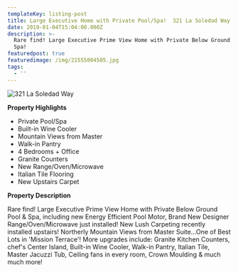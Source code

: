 ```yaml
---
templateKey: listing-post
title: Large Executive Home with Private Pool/Spa!  321 La Soledad Way
date: 2019-01-04T15:04:00.000Z
description: >-
  Rare find! Large Executive Prime View Home with Private Below Ground Pool &
  Spa!
featuredpost: true
featuredimage: /img/21555004505.jpg
tags:
  - ''
---
```

![321 La Soledad Way](/img/21555004505.jpg "321 La Soledad Way")

**Property Highlights**

* Private Pool/Spa
* Built-in Wine Cooler
* Mountain Views from Master
* Walk-in Pantry
* 4 Bedrooms + Office
* Granite Counters
* New Range/Oven/Microwave
* Italian Tile Flooring
* New Upstairs Carpet

**Property Description**

Rare find! Large Executive Prime View Home with Private Below Ground Pool & Spa, including new Energy Efficient Pool Motor, Brand New Designer Range/Oven/Microwave just installed! New Lush Carpeting recently installed upstairs! Northerly Mountain Views from Master Suite...One of Best Lots in 'Mission Terrace'!  More upgrades include: Granite Kitchen Counters, chef's Center Island, Built-in Wine Cooler, Walk-in Pantry, Italian Tile, Master Jacuzzi Tub, Ceiling fans in every room, Crown Moulding & much much more!

